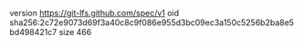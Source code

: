 version https://git-lfs.github.com/spec/v1
oid sha256:2c72e9073d69f3a40c8c9f086e955d3bc09ec3a150c5256b2ba8e5bd498421c7
size 466
